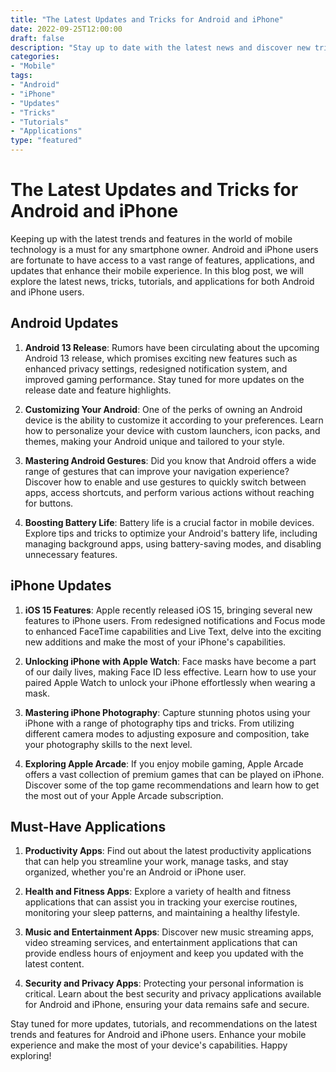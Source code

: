 ```yaml
---
title: "The Latest Updates and Tricks for Android and iPhone"
date: 2022-09-25T12:00:00
draft: false
description: "Stay up to date with the latest news and discover new tricks, tutorials, and applications for Android and iPhone."
categories:
- "Mobile"
tags:
- "Android"
- "iPhone"
- "Updates"
- "Tricks"
- "Tutorials"
- "Applications"
type: "featured"
---
```


# The Latest Updates and Tricks for Android and iPhone

Keeping up with the latest trends and features in the world of mobile technology is a must for any smartphone owner. Android and iPhone users are fortunate to have access to a vast range of features, applications, and updates that enhance their mobile experience. In this blog post, we will explore the latest news, tricks, tutorials, and applications for both Android and iPhone users.

## Android Updates

1. **Android 13 Release**: Rumors have been circulating about the upcoming Android 13 release, which promises exciting new features such as enhanced privacy settings, redesigned notification system, and improved gaming performance. Stay tuned for more updates on the release date and feature highlights.

2. **Customizing Your Android**: One of the perks of owning an Android device is the ability to customize it according to your preferences. Learn how to personalize your device with custom launchers, icon packs, and themes, making your Android unique and tailored to your style.

3. **Mastering Android Gestures**: Did you know that Android offers a wide range of gestures that can improve your navigation experience? Discover how to enable and use gestures to quickly switch between apps, access shortcuts, and perform various actions without reaching for buttons.

4. **Boosting Battery Life**: Battery life is a crucial factor in mobile devices. Explore tips and tricks to optimize your Android's battery life, including managing background apps, using battery-saving modes, and disabling unnecessary features.

## iPhone Updates

1. **iOS 15 Features**: Apple recently released iOS 15, bringing several new features to iPhone users. From redesigned notifications and Focus mode to enhanced FaceTime capabilities and Live Text, delve into the exciting new additions and make the most of your iPhone's capabilities.

2. **Unlocking iPhone with Apple Watch**: Face masks have become a part of our daily lives, making Face ID less effective. Learn how to use your paired Apple Watch to unlock your iPhone effortlessly when wearing a mask.

3. **Mastering iPhone Photography**: Capture stunning photos using your iPhone with a range of photography tips and tricks. From utilizing different camera modes to adjusting exposure and composition, take your photography skills to the next level.

4. **Exploring Apple Arcade**: If you enjoy mobile gaming, Apple Arcade offers a vast collection of premium games that can be played on iPhone. Discover some of the top game recommendations and learn how to get the most out of your Apple Arcade subscription.

## Must-Have Applications

1. **Productivity Apps**: Find out about the latest productivity applications that can help you streamline your work, manage tasks, and stay organized, whether you're an Android or iPhone user.

2. **Health and Fitness Apps**: Explore a variety of health and fitness applications that can assist you in tracking your exercise routines, monitoring your sleep patterns, and maintaining a healthy lifestyle.

3. **Music and Entertainment Apps**: Discover new music streaming apps, video streaming services, and entertainment applications that can provide endless hours of enjoyment and keep you updated with the latest content.

4. **Security and Privacy Apps**: Protecting your personal information is critical. Learn about the best security and privacy applications available for Android and iPhone, ensuring your data remains safe and secure.

Stay tuned for more updates, tutorials, and recommendations on the latest trends and features for Android and iPhone users. Enhance your mobile experience and make the most of your device's capabilities. Happy exploring!
